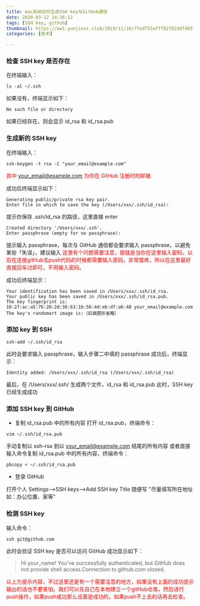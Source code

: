 ```yaml
---
title: mac系统如何生成SSH key与GitHub通信
date: 2020-03-12 14:26:12
tags: [SSH key, github]
thumbnail: https://ww1.yunjiexi.club/2019/11/10/77ed753afff82702ddf485f8fe3b09db.jpg
categories: [技术]

---
```


<!-- more -->

###  检查 SSH key 是否存在
在终端输入：
```
ls -al ~/.ssh
```

如果没有，终端显示如下：
```
No such file or directory
```
如果已经存在，则会显示 id_rsa 和 id_rsa.pub

### 生成新的 SSH key
在终端输入：
```
ssh-keygen -t rsa -C "your_email@example.com"
```
<font color="#f00">其中 your_email@example.com 为你在 GitHub 注册时的邮箱</font>

成功后终端显示如下：
```
Generating public/private rsa key pair.
Enter file in which to save the key (/Users/xxx/.ssh/id_rsa):
```
提示你保存 .ssh/id_rsa 的路径，这里直接 enter

```
Created directory '/Users/xxx/.ssh'.
Enter passphrase (empty for no passphrase):
```

提示输入 passphrase，每次与 GitHub 通信都会要求输入 passphrase，以避免某些「失误」，建议输入
<font color="#f00">这里有个问题需要注意，那就是当你在这里输入密码，以后在连接gitHub去push代码的时候都需要输入密码，非常蛋疼，所以在这里最好直接回车过即可，不用输入密码。</font>

成功后终端显示：

```
Your identification has been saved in /Users/xxx/.ssh/id_rsa.
Your public key has been saved in /Users/xxx/.ssh/id_rsa.pub.
The key fingerprint is:
16:27:ac:a5:76:28:2d:36:63:1b:56:4d:eb:df:a6:48 your_email@example.com
The key's randomart image is:（后面图形省略）
```

### 添加 key 到 SSH

```
ssh-add ~/.ssh/id_rsa
```

此时会要求输入 passphrase，输入步骤二中填的 passphrase
成功后，终端显示：

```
Identity added: /Users/xxx/.ssh/id_rsa (/Users/xxx/.ssh/id_rsa)
```

最后，在 /Users/xxx/.ssh/ 生成两个文件，id_rsa 和 id_rsa.pub
此时，SSH key 已经生成成功

### 添加 SSH key 到 GitHub

+ 复制 id_rsa.pub 中的所有内容
打开 id_rsa.pub，终端命令：

```
vim ~/.ssh/id_rsa.pub
```

手动复制以 ssh-rsa 到以 your_email@example.com 结尾的所有内容
或者直接输入命令复制 id_rsa.pub 中的所有内容，终端命令：

```
pbcopy < ~/.ssh/id_rsa.pub
```

+ 登录 GitHub

打开个人 Settings-->SSH keys-->Add SSH key
Title 随便写 "尽量填写所在地址如：办公位置、家等"

### 检测 SSH key

输入命令：
```
ssh git@github.com
```

此时会验证 SSH key 是否可以访问 GitHub
成功显示如下：

> Hi your_name! You've successfully authenticated, but GitHub does not provide shell access.Connection to github.com closed.

<font color="#f00">以上为提示内容，不过这里还是有一个需要注意的地方，如果没有上面的成功提示输出的话也不要害怕，我们可以先自己在本地建立一个gitHub仓库，然后进行push操作，如果push成功那么设置是成功的，如果push不上去的话再去检查。</font>
